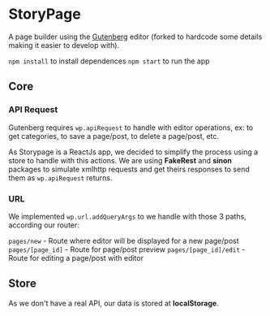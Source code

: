 # StoryPage

A page builder using the [Gutenberg](https://github.com/front/gutenberg) editor (forked to hardcode some details making it easier to develop with).

`npm install` to install dependences
`npm start` to run the app

## Core

### API Request

Gutenberg requires `wp.apiRequest` to handle with editor operations, ex: to get categories, to save a page/post, to delete a page/post, etc.

As Storypage is a ReactJs app, we decided to simplify the process using a store to handle with this actions. We are using **FakeRest** and **sinon** packages to simulate xmlhttp requests and get theirs responses to send them as `wp.apiRequest` returns.

### URL

We implemented `wp.url.addQueryArgs` to we handle with those 3 paths, according our router:

`pages/new` - Route where editor will be displayed for a new page/post
`pages/[page_id]` - Route for page/post preview
`pages/[page_id]/edit` - Route for editing a page/post with editor

## Store

As we don't have a real API, our data is stored at **localStorage**.


